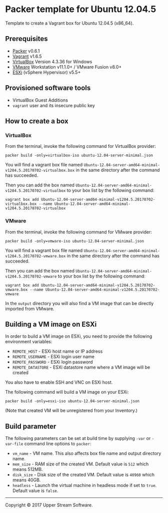 # Packer template for Ubuntu 12.04.5

Template to create a Vagrant box for Ubuntu 12.04.5 (x86_64).


## Prerequisites

* [Packer][] v0.6.1
* [Vagrant][] v1.6.5
* [VirtualBox][] Version 4.3.36 for Windows
* [VMware] Workstation v11.1.0+ / VMware Fusion v8.0+
* [ESXi] (vSphere Hypervisor) v5.5+

[ESXi]: http://www.vmware.com/products/vsphere-hypervisor
        "Free VMware vSphere Hypervisor, Free Virtualization (ESXi)"
[Packer]: https://www.packer.io/ "Packer by HashiCorp"
[Vagrant]: https://www.vagrantup.com/ "Vagrant"
[VirtualBox]: https://www.virtualbox.org/ "Oracle VM VirtualBox"
[VMware]: http://www.vmware.com/ "VMware Virtualization for Desktop &amp; Server, Application, Public &amp; Hybrid Clouds"


## Provisioned software tools

* VirtualBox Guest Additions
* `vagrant` user and its insecure public key


## How to create a box

### VirtualBox

From the terminal, invoke the following command for VirtualBox provider:

    packer build -only=virtualbox-iso ubuntu-12.04-server-minimal.json

You will find a vagrant box file named `Ubuntu-12.04-server-amd64-minimal-v1204.5.20170702-virtualbox.box`
in the same directory after the command has succeeded.

Then you can add the box named `Ubuntu-12.04-server-amd64-minimal-v1204.5.20170702-virtualbox` to your box list
by the following command:

    vagrant box add Ubuntu-12.04-server-amd64-minimal-v1204.5.20170702-virtualbox.box --name Ubuntu-12.04-server-amd64-minimal-v1204.5.20170702-virtualbox

### VMware

From the terminal, invoke the following command for VMware provider:

    packer build -only=vmware-iso ubuntu-12.04-server-minimal.json

You will find a vagrant box file named `Ubuntu-12.04-server-amd64-minimal-v1204.5.20170702-vmware.box`
in the same directory after the command has succeeded.

Then you can add the box named `Ubuntu-12.04-server-amd64-minimal-v1204.5.20170702-vmware` to your box list
by the following command:

    vagrant box add Ubuntu-12.04-server-amd64-minimal-v1204.5.20170702-vmware.box --name Ubuntu-12.04-server-amd64-minimal-v1204.5.20170702-vmware

In the `output` directory you will also find a VM image that can be directly imported from VMware.


## Building a VM image on ESXi

In order to build a VM image on ESXi, you need to provide the following environment variables:

* `REMOTE_HOST` - ESXi host name or IP address
* `REMOTE_USERNAME` - ESXi login user name
* `REMOTE_PASSWORD` - ESXi login password
* `REMOTE_DATASTORE` - ESXi datastore name where a VM image will be created

You also have to enable SSH and VNC on ESXi host.

The following command will build a VM image on your ESXi:

    packer build -only=esxi-iso ubuntu-12.04-server-minimal.json

(Note that created VM will be unregistered from your Inventory.)


## Build parameter

The following parameters can be set at build time by supplying `-var` or `-var-file` command line options to `packer`:

* `vm_name` - VM name.  This also affects box file name and output directory name.
* `mem_size` - RAM size of the created VM.  Default value is `512` which means 512MB.
* `disk_size` - Disk size of the created VM.  Default value is `40960` which means 40GB.
* `headless` - Launch the virtual machine in headless mode if set to `true`.  Default value is `false`.

- - -

Copyright &copy; 2017 Upper Stream Software.
